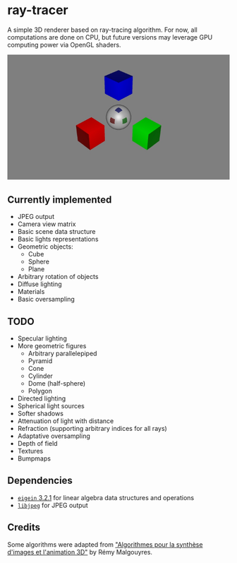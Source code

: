 ray-tracer
==========

A simple 3D renderer based on ray-tracing algorithm.
For now, all computations are done on CPU, but future versions may leverage GPU computing power via OpenGL shaders.

![Render example](renders/such-coordinates.jpg)

## Currently implemented

- JPEG output
- Camera view matrix
- Basic scene data structure
- Basic lights representations
- Geometric objects:
  - Cube
  - Sphere
  - Plane
- Arbitrary rotation of objects
- Diffuse lighting
- Materials
- Basic oversampling

## TODO

- Specular lighting
- More geometric figures
  - Arbitrary parallelepiped
  - Pyramid
  - Cone
  - Cylinder
  - Dome (half-sphere)
  - Polygon
- Directed lighting
- Spherical light sources
- Softer shadows
- Attenuation of light with distance
- Refraction (supporting arbitrary indices for all rays)
- Adaptative oversampling
- Depth of field
- Textures
- Bumpmaps

## Dependencies

- [`eigein` 3.2.1](http://eigen.tuxfamily.org/) for linear algebra data structures and operations
- [`libjpeg`](http://www.ijg.org/) for JPEG output

## Credits

Some algorithms were adapted from ["Algorithmes pour la synthèse d'images et l'animation 3D"](http://www.dunod.com/informatique-multimedia/graphisme-et-web-design/web-design-et-animation-web/algorithmes-pour-la-synthese-dimages-et-lani) by Rémy Malgouyres.
